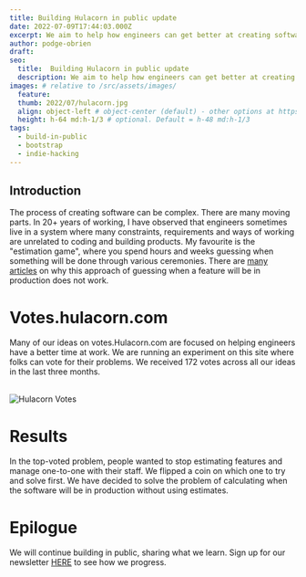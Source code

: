 ```yaml
---
title: Building Hulacorn in public update
date: 2022-07-09T17:44:03.000Z
excerpt: We aim to help how engineers can get better at creating software.
author: podge-obrien
draft: 
seo:
  title:  Building Hulacorn in public update
  description: We aim to help how engineers can get better at creating software.
images: # relative to /src/assets/images/
  feature:
  thumb: 2022/07/hulacorn.jpg
  align: object-left # object-center (default) - other options at https://tailwindcss.com/docs/object-position
  height: h-64 md:h-1/3 # optional. Default = h-48 md:h-1/3
tags:
  - build-in-public
  - bootstrap
  - indie-hacking
---
```


## Introduction

The process of creating software can be complex. There are many moving parts. In 20+ years of working, I have observed that engineers sometimes live in a system where many constraints, requirements and ways of working are unrelated to coding and building products. My favourite is the "estimation game", where you spend hours and weeks guessing when something will be done through various ceremonies. There are [many articles](http://noestimates.org/blog/) on why this approach of guessing when a feature will be in production does not work.

# Votes.hulacorn.com

Many of our ideas on votes.Hulacorn.com are focused on helping engineers have a better time at work. We are running an experiment on this site where folks can vote for their problems. 
We received 172 votes across all our ideas in the last three months.

<br> ![Hulacorn Votes](../../../../assets/images/2022/07/votes.png)

# Results

In the top-voted problem, people wanted to stop estimating features and manage one-to-one with their staff. We flipped a coin on which one to try and solve first. We have decided to solve the problem of calculating when the software will be in production without using estimates. 

# Epilogue 
We will continue building in public, sharing what we learn. 
Sign up for our newsletter [HERE](https://blog.hulacorn.com/newsletter/) to see how we progress.